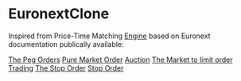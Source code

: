 EuronextClone
=============

Inspired from Price-Time Matching [Engine](https://gist.github.com/2855852) based on Euronext documentation publically available:

[The Peg Orders](http://www.euronext.com/fic/000/041/609/416094.pdf)
[Pure Market Order](http://www3.production.euronext.com/fic/000/041/480/414808.pdf)
[Auction](http://www.nyse.com/pdfs/5653_NYSEArca_Auctions.pdf)
[The Market to limit order](http://www3.production.euronext.com/fic/000/041/480/414806.pdf)
[Trading](https://europeanequities.nyx.com/en/trading/continuous-trading-process)
[The Stop Order](http://www3.production.euronext.com/fic/000/041/480/414809.pdf)
[Stop Order](http://www.euronext.com/fic/000/010/550/105509.pdf)

